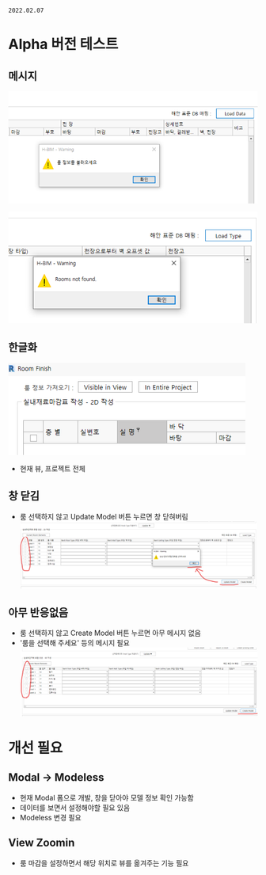 `2022.02.07`

# Alpha 버전 테스트
## 메시지
![](images/2022-02-07-13-13-08.png)

![](images/2022-02-07-13-13-29.png)

## 한글화
![](images/2022-02-07-13-16-39.png)
- 현재 뷰, 프로젝트 전체

## 창 닫김
- 룸 선택하지 않고 Update Model 버튼 누르면 창 닫혀버림
![](images/2022-02-07-13-20-05.png)

## 아무 반응없음
- 룸 선택하지 않고 Create Model 버튼 누르면 아무 메시지 없음
- '룸을 선택해 주세요' 등의 메시지 필요 
![](images/2022-02-07-13-21-18.png)


# 개선 필요
## Modal -> Modeless
- 현재 Modal 폼으로 개발, 창을 닫아야 모델 정보 확인 가능함
- 데이터를 보면서 설정해야할 필요 있음
- Modeless 변경 필요

## View Zoomin
- 룸 마감을 설정하면서 해당 위치로 뷰를 옮겨주는 기능 필요